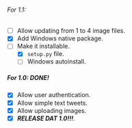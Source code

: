 ###### For 1.1:

- [ ] Allow updating from 1 to 4 image files.
- [x] Add Windows native package.
- [ ] Make it installable.
  - [x] `setup.py` file.
  - [ ] Windows autoinstall.

##### For 1.0: DONE!

- [x] Allow user authentication.
- [x] Allow simple text tweets.
- [x] Allow uploading images.
- [x] ***RELEASE DAT 1.0!!!***.
